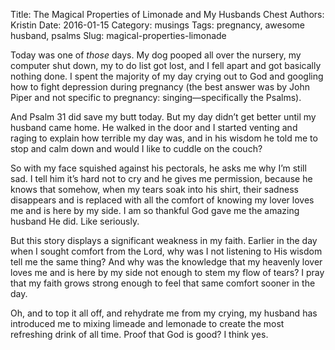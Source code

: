 Title: The Magical Properties of Limonade and My Husbands Chest
Authors: Kristin
Date: 2016-01-15
Category: musings
Tags: pregnancy, awesome husband, psalms
Slug: magical-properties-limonade

Today was one of *those* days. My dog pooped all over the nursery, my computer shut down, my to do list got lost, and I fell apart and got basically nothing done. I spent the majority of my day crying out to God and googling how to fight depression during pregnancy (the best answer was by John Piper and not specific to pregnancy: singing—specifically the Psalms). 

And Psalm 31 did save my butt today. But my day didn’t get better until my husband came home. He walked in the door and I started venting and raging to explain how terrible my day was, and in his wisdom he told me to stop and calm down and would I like to cuddle on the couch?

So with my face squished against his pectorals, he asks me why I’m still sad. I tell him it’s hard not to cry and he gives me permission, because he knows that somehow, when my tears soak into his shirt, their sadness disappears and is replaced with all the comfort of knowing my lover loves me and is here by my side. I am so thankful God gave me the amazing husband He did. Like seriously.

But this story displays a significant weakness in my faith. Earlier in the day when I sought comfort from the Lord, why was I not listening to His wisdom tell me the same thing? And why was the knowledge that my heavenly lover loves me and is here by my side not enough to stem my flow of tears? I pray that my faith grows strong enough to feel that same comfort sooner in the day.

Oh, and to top it all off, and rehydrate me from my crying, my husband has introduced me to mixing limeade and lemonade to create the most refreshing drink of all time. Proof that God is good? I think yes.
